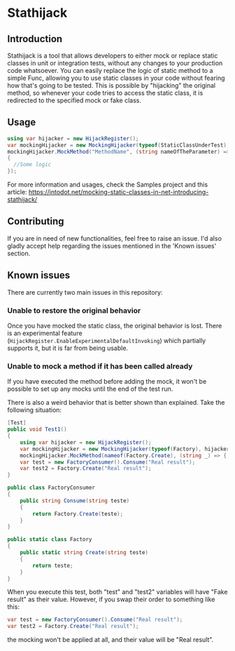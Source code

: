 # Stathijack

## Introduction
Stathijack is a tool that allows developers to either mock or replace static classes in unit or integration tests, without any changes to your production code whatsoever. You can easily replace the logic of static method to a simple Func, allowing you to use static classes in your code without fearing how that's going to be tested. This is possible by "hijacking" the original method, so whenever your code tries to access the static class, it is redirected to the specified mock or fake class.

## Usage
```csharp
using var hijacker = new HijackRegister();
var mockingHijacker = new MockingHijacker(typeof(StaticClassUnderTest), hijacker);
mockingHijacker.MockMethod("MethodName", (string nameOfTheParameter) =>
{
  //Some logic
});
```
For more information and usages, check the Samples project and this article: https://intodot.net/mocking-static-classes-in-net-introducing-stathijack/

## Contributing
If you are in need of new functionalities, feel free to raise an issue. I'd also gladly accept help regarding the issues mentioned in the 'Known issues' section.

## Known issues
There are currently two main issues in this repository:
### Unable to restore the original behavior
Once you have mocked the static class, the original behavior is lost. There is an experimental feature (`HijackRegister.EnableExperimentalDefaultInvoking`) which partially supports it, but it is far from being usable.
### Unable to mock a method if it has been called already
If you have executed the method before adding the mock, it won't be possible to set up any mocks until the end of the test run.

There is also a weird behavior that is better shown than explained. Take the following situation:
```csharp
[Test]
public void Test1()
{
    using var hijacker = new HijackRegister();
    var mockingHijacker = new MockingHijacker(typeof(Factory), hijacker);
    mockingHijacker.MockMethod(nameof(Factory.Create), (string _) => { return "Fake result"; });
    var test = new FactoryConsumer().Consume("Real result");
    var test2 = Factory.Create("Real result");
}

public class FactoryConsumer
{
    public string Consume(string teste)
    {
        return Factory.Create(teste);
    }
}

public static class Factory
{
    public static string Create(string teste)
    {
        return teste;
    }
}
```
When you execute this test, both "test" and "test2" variables will have "Fake result" as their value. However, if you swap their order to something like this:
```csharp
var test = new FactoryConsumer().Consume("Real result");
var test2 = Factory.Create("Real result");
```
the mocking won't be applied at all, and their value will be "Real result".
